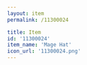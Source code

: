 ```yaml
---
layout: item
permalink: /11300024

title: Item
id: '11300024'
item_name: 'Mage Hat'
icon_url: '11300024.png'
---
```

